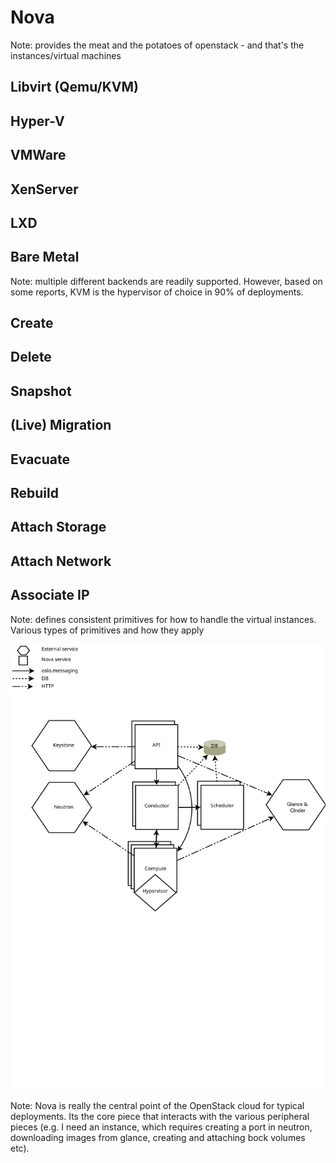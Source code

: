# Nova

Note: provides the meat and the potatoes of openstack - and that's the instances/virtual machines


## Libvirt (Qemu/KVM)
## Hyper-V
## VMWare
## XenServer
## LXD
## Bare Metal

Note: multiple different backends are readily supported. However, based on some reports, KVM is the hypervisor of choice in 90% of deployments.


## Create
## Delete
## Snapshot
## (Live) Migration
## Evacuate
## Rebuild
## Attach Storage
## Attach Network
## Associate IP

Note: defines consistent primitives for how to handle the virtual instances. Various types of primitives and how they apply


![Nova Architecture](images/nova-architecture.svg)

Note: Nova is really the central point of the OpenStack cloud for typical deployments. Its the core piece that interacts with the various peripheral pieces (e.g. I need an instance, which requires creating a port in neutron, downloading images from glance, creating and attaching bock volumes etc).
